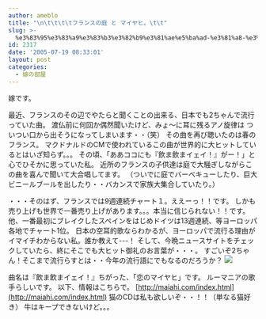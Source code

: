 ```yaml
---
author: ameblo
title: "\n\t\t\t\tフランスの庭 と マイヤヒ。\t\t"
slug: >-
  %e3%83%95%e3%83%a9%e3%83%b3%e3%82%b9%e3%81%ae%e5%ba%ad-%e3%81%a8-%e3%83%9e%e3%82%a4%e3%83%a4%e3%83%92%e3%80%82
id: 2317
date: '2005-07-19 08:33:01'
layout: post
categories:
  - 嫁の部屋
---
```


嫁です。

最近、フランスのその辺でやたらと聞くことの出来る、日本でも2ちゃんで流行っていた曲。 渡仏前に何回か偶然聞いたけど、みょ～に耳に残るアノ旋律は ついつい口から出そうになってしまいます・・（笑） その曲を再び聴いたのは春のフランス。 マクドナルドのCMで使われているこの曲が世界的に大ヒットしているとはいざ知らず。。。 その頃、「ああココにも『飲ま飲まイェイ！』がー！」と心でひそかに思っていた私。 近所のフランスの子供達は庭で大騒ぎしながらこの曲を喜んで聞いて大合唱してます。 （ついでに庭でバーベキューしたり、巨大ビニールブールを出したり・・バカンスで家族大集合していたり。）

・・・そのはず、フランスでは9週連続チャート１。ええーっ！！です。 しかも売り上げも世界で一番売り上げがあります。。。本当に信じられない！！です。 他、一番最初にブレイクしたスペインをはじめドイツは13週連続、等ヨーロッパ各地でチャート1位。 日本の空耳的歌ならわかるが、ヨーロッパで流行る理由がイマイチわからない私。誰か教えて---！ そして、今晩ニュースサイトをチェックしていたら、終にそこでも大ヒット御礼のお言葉が・・・。 すごいぞ2ちゃん！そこまで流行らすとは・・今年の流行語にでもなるのだろうか？ [![](http://blog-imgs-42.fc2.com/a/k/i/akihikofr/blog_import_4f563ab0b6bed.jpg)](http://blog-imgs-42.fc2.com/a/k/i/akihikofr/blog_import_4f563ab0b6bed.jpg)

曲名は『飲ま飲まイェイ！』ちがった、「恋のマイヤヒ」です。 ルーマニアの歌手らしいです。 以下、情報はこちらで。 [http://maiahi.com/index.html](http://maiahi.com/index.html) 猫のCDは私も欲しいぞ・・！！（単なる猫好き） 牛はキープできないけど。。。